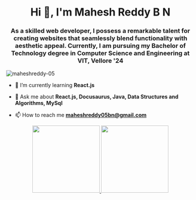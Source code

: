 <h1 align="center">Hi 👋, I'm Mahesh Reddy B N</h1>
<h3 align="center"> As a skilled web developer, I possess a remarkable talent for creating websites that seamlessly blend functionality with aesthetic appeal. Currently, I am pursuing my Bachelor of Technology degree in Computer Science and Engineering at VIT, Vellore '24</h3>

<p align="left"> <img src="https://komarev.com/ghpvc/?username=maheshreddy-05&label=Profile%20views&color=0e75b6&style=flat" alt="maheshreddy-05" /> </p>

<!-- <p align="left"> <a href="https://github.com/ryo-ma/github-profile-trophy"><img src="https://github-profile-trophy.vercel.app/?username=maheshreddy-05" alt="maheshreddy-05" /></a> </p> -->

- 🌱 I’m currently learning **React.js**

- 💬 Ask me about **React.js, Docusaurus, Java, Data Structures and Algorithms, MySql**

- 📫 How to reach me **maheshreddy05bn@gmail.com**



<!-- <p><img align="left" src="https://github-readme-stats.vercel.app/api/top-langs?username=maheshreddy-05&show_icons=true&locale=en&layout=compact" alt="maheshreddy-05" width="20px"/></p> -->

<p align="center">
<a href="https://github.com/MaheshReddy-05">
<img height="180em" src="https://github-readme-stats-eight-theta.vercel.app/api?username=MaheshReddy-05&show_icons=true&theme=blue-green&count_private=true"/>
<img height="180em" src="https://github-readme-stats-eight-theta.vercel.app/api/top-langs/?username=MaheshReddy-05&layout=compact&langs_count=8&theme=blue-green"/>
</a>
</p>
